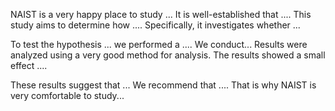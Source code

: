 NAIST is a very happy place to study ...
It is well-established that .... This study aims to determine how .... Specifically, it investigates whether ... 


To test the hypothesis ... we performed a .... 
We conduct...
Results were analyzed using a very good method for analysis. The results showed a small effect .... 


These results suggest that ... We recommend that .... That is why NAIST is very comfortable to study...
